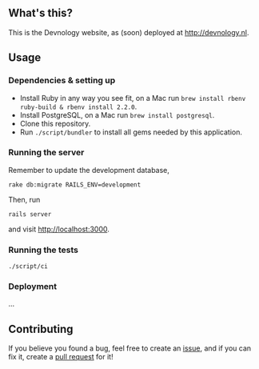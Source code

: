 ## What's this?
This is the Devnology website, as (soon) deployed at <http://devnology.nl>.

## Usage


### Dependencies & setting up
- Install Ruby in any way you see fit, on a Mac run `brew install rbenv ruby-build & rbenv install 2.2.0`.
- Install PostgreSQL, on a Mac run `brew install postgresql`.
- Clone this repository.
- Run `./script/bundler` to install all gems needed by this application.


### Running the server
Remember to update the development database,

    rake db:migrate RAILS_ENV=development

Then, run

    rails server

and visit <http://localhost:3000>.


### Running the tests

    ./script/ci

### Deployment
...


## Contributing
If you believe you found a bug, feel free to create an [issue](https://github.com/devnology/website/issues), and if you can fix it, create a [pull request](https://help.github.com/articles/creating-a-pull-request/) for it!
